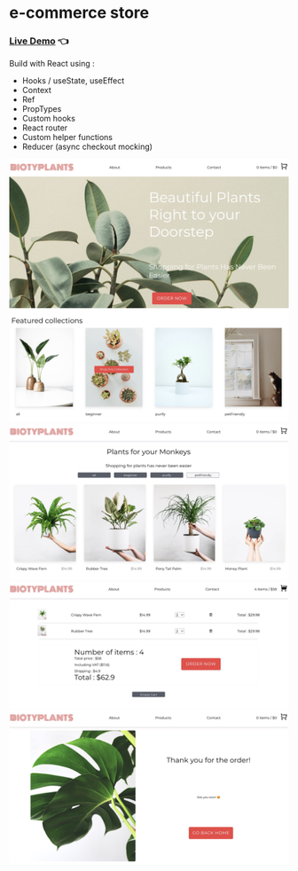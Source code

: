 # e-commerce store

### [Live Demo](https://disconico.github.io/shopping_cart/) 👈

Build with React using :

- Hooks / useState, useEffect
- Context
- Ref
- PropTypes
- Custom hooks
- React router
- Custom helper functions
- Reducer (async checkout mocking)

![image info](./src/assets/images/previewImages/preview1.jpeg)
![image info](./src/assets/images/previewImages/preview2.jpeg)
![image info](./src/assets/images/previewImages/preview3.jpeg)
![image info](./src/assets/images/previewImages/preview4.jpeg)
![image info](./src/assets/images/previewImages/preview5.jpeg)
